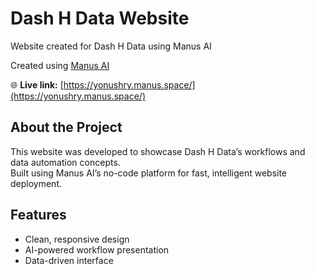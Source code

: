 # Dash H Data Website
Website created for Dash H Data using Manus AI 

Created using [Manus AI](https://manus.space)

🌐 **Live link:** [https://yonushry.manus.space/](https://yonushry.manus.space/)

## About the Project
This website was developed to showcase Dash H Data’s workflows and data automation concepts.  
Built using Manus AI’s no-code platform for fast, intelligent website deployment.

## Features
- Clean, responsive design
- AI-powered workflow presentation
- Data-driven interface

